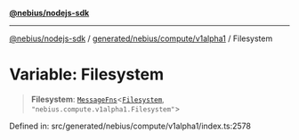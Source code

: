 [**@nebius/nodejs-sdk**](../../../../../README.md)

---

[@nebius/nodejs-sdk](../../../../../README.md) / [generated/nebius/compute/v1alpha1](../README.md) / Filesystem

# Variable: Filesystem

> **Filesystem**: [`MessageFns`](../../../../../runtime/protos/core/interfaces/MessageFns.md)\<[`Filesystem`](../interfaces/Filesystem.md), `"nebius.compute.v1alpha1.Filesystem"`\>

Defined in: src/generated/nebius/compute/v1alpha1/index.ts:2578
